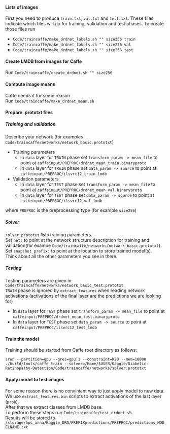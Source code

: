 #### Lists of images
First you need to produce `train.txt`, `val.txt` and `test.txt`. These files indicate which files will go for training, validation and test phases. To create those files run
* `Code/traincaffe/make_drdnet_labels.sh "" size256 train`
* `Code/traincaffe/make_drdnet_labels.sh "" size256 val`
* `Code/traincaffe/make_drdnet_labels.sh "" size256 test`


#### Create LMDB from images for Caffe
Run `Code/traincaffe/create_drdnet.sh "" size256`


#### Compute image means
Caffe needs it for some reason  
Run `Code/traincaffe/make_drdnet_mean.sh`


#### Prepare .prototxt files
##### Training and validation
Describe your network (for examples `Code/traincaffe/networks/network_basic.prototxt`)  
* Training parameters
  * In `data` layer for `TRAIN` phase set `transform_param -> mean_file` to point at `caffeinput/PREPROC/drdnet_mean_train.binaryproto`  
  * In `data` layer for `TRAIN` phase set `data_param -> source` to point at `caffeinput/PREPROC/ilsvrc12_train_lmdb`  
* Validation parameters
  * In `data` layer for `TEST` phase set `transform_param -> mean_file` to point at `caffeinput/PREPROC/drdnet_mean_val.binaryproto`
  * In `data` layer for `TEST` phase set `data_param -> source` to point at `caffeinput/PREPROC/ilsvrc12_val_lmdb`  

where `PREPROC` is the preprocessing type (for example `size256`)

##### Solver
`solver.prototxt` lists training parameters.  
Set `net:` to point at the network structure description for training and validation(for exampe `Code/traincaffe/networks/network_basic.prototxt`).  
Set `snapshot_prefix:` to point at the location to store trained model(s).  
Think about all the other parameters you see in there.

##### Testing
Testing parameters are given in `Code/traincaffe/networks/network_basic_test.prototxt`  
`TRAIN` phase is ignored by `extract_features` when reading network activations (activations of the final layer are the predictions we are looking for)  
* In `data` layer for `TEST` phase set `transform_param -> mean_file` to point at `caffeinput/PREPROC/drdnet_mean_test.binaryproto`
* In `data` layer for `TEST` phase set `data_param -> source` to point at `caffeinput/PREPROC/ilsvrc12_test_lmdb`  

#### Train the model
Training should be started from Caffe root directory as follows:  
```
srun --partition=gpu --gres=gpu:1 --constraint=K20 --mem=10000 ./build/tools/caffe train --solver=/home/$USER/Kaggle/Diabetic-Retinopathy-Detection/Code/traincaffe/networks/solver.prototxt
```

#### Apply model to test images
For some reason there is no convinient way to just apply model to new data. We use `extract_features.bin` scripts to extract activations of the last layer (`prob`).  
After that we extract classes from LMDB base.  
To perform these steps run `Code/traincaffe/test_drdnet.sh`.  
Results will be stored to `/storage/hpc_anna/Kaggle_DRD/PREFIXpredictions/PREPROC/predictions_MODELNAME.txt`

